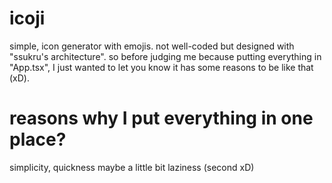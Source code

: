 # icoji
simple, icon generator with emojis.
not well-coded but designed with "ssukru's architecture". so before judging me because putting everything in "App.tsx", I just wanted to let you know it has some reasons to be like that (xD).

# reasons why I put everything in one place?
simplicity, quickness maybe a little bit laziness (second xD)
